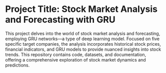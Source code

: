 # Project Title: Stock Market Analysis and Forecasting with GRU
This project delves into the world of stock market analysis and forecasting, employing GRU networks—a type of deep learning model. Focused on five specific target companies, the analysis incorporates historical stock prices, financial indicators, and GRU models to provide nuanced insights into stock trends. This repository contains code, datasets, and documentation, offering a comprehensive exploration of stock market dynamics and predictions.
